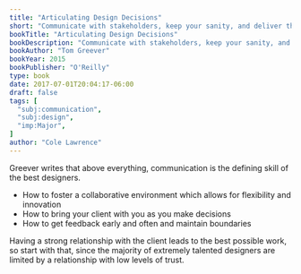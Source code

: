 ```yaml
---
title: "Articulating Design Decisions"
short: "Communicate with stakeholders, keep your sanity, and deliver the best user experience"
bookTitle: "Articulating Design Decisions"
bookDescription: "Communicate with stakeholders, keep your sanity, and deliver the best user experience"
bookAuthor: "Tom Greever"
bookYear: 2015
bookPublisher: "O'Reilly"
type: book
date: 2017-07-01T20:04:17-06:00
draft: false
tags: [
  "subj:communication",
  "subj:design",
  "imp:Major",
]
author: "Cole Lawrence"
---
```


Greever writes that above everything, communication is the defining skill of the best designers.

 * How to foster a collaborative environment which allows for flexibility and innovation
 * How to bring your client with you as you make decisions
 * How to get feedback early and often and maintain boundaries

Having a strong relationship with the client leads to the best possible work, so start with that, since the majority of extremely talented designers are limited by a relationship with low levels of trust.